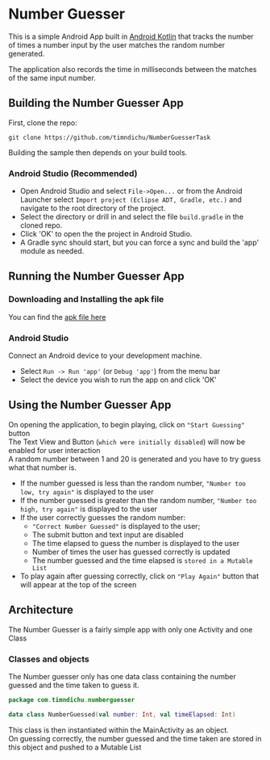 Number Guesser
=============================

This is a simple Android App built in [Android Kotlin](https://kotlinlang.org/docs/android-overview.html) that tracks the number of times a number input by the user matches the random number generated. 

The application also records the time in milliseconds between the matches of the same input number. 


## Building the Number Guesser App

First, clone the repo:

`git clone https://github.com/timndichu/NumberGuesserTask`


Building the sample then depends on your build tools.

### Android Studio (Recommended)

* Open Android Studio and select `File->Open...` or from the Android Launcher select `Import project (Eclipse ADT, Gradle, etc.)` and navigate to the root directory of the project.
* Select the directory or drill in and select the file `build.gradle` in the cloned repo.
* Click 'OK' to open the the project in Android Studio.
* A Gradle sync should start, but you can force a sync and build the 'app' module as needed.


## Running the Number Guesser App

### Downloading and Installing the apk file
You can find the [apk file here](./apk/number_guesser.apk)

### Android Studio
Connect an Android device to your development machine.
* Select `Run -> Run 'app'` (or `Debug 'app'`) from the menu bar
* Select the device you wish to run the app on and click 'OK'


## Using the Number Guesser App

On opening the application, to begin playing, click on `"Start Guessing"` button
<br>
The Text View and Button (`which were initially disabled`) will now be enabled for user interaction
<br>
A random number between 1 and 20 is generated and you have to try guess what that number is.

* If the number guessed is less than the random number, `"Number too low, try again"` is displayed to the user
* If the number guessed is greater than the random number, `"Number too high, try again"` is displayed to the user
* If the user correctly guesses the random number: 
    * `"Correct Number Guessed"` is displayed to the user;
    * The submit button and text input are disabled
    * The time elapsed to guess the number is displayed to the user
    * Number of times the user has guessed correctly is updated
    * The number guessed and the time elapsed is `stored in a Mutable List`
* To play again after guessing correctly, click on `"Play Again"` button that will appear at the top of the screen

## Architecture
The Number Guesser is a fairly simple app with only one Activity and one Class

### Classes and objects
The Number guesser only has one data class containing the number guessed and the time taken to guess it.
```kotlin
package com.timndichu.numberguesser

data class NumberGuessed(val number: Int, val timeElapsed: Int) 
```
This class is then instantiated within the MainActivity as an object.
<br>
On guessing correctly, the number guessed and the time taken are stored in this object and pushed to a Mutable List
